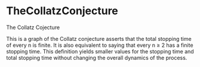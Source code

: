 # TheCollatzConjecture
The Collatz Cojecture

This is a graph of the Collatz conjecture asserts that the total stopping time of every n is finite. It is also equivalent to saying that every n ≥ 2 has a finite stopping time. This definition yields smaller values for the stopping time and total stopping time without changing the overall dynamics of the process.
